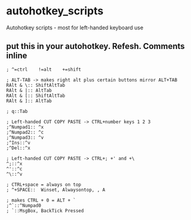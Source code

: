 # autohotkey_scripts

Autohotkey scripts - most for left-handed keyboard use

## put this in your autohotkey. Refesh. Comments inline

```
; ^=ctrl    !=alt    +=shift

; ALT-TAB -> makes right alt plus certain buttons mirror ALT+TAB
RAlt & \:: ShiftAltTab
RAlt & |:: AltTab
RAlt & [:: ShiftAltTab
RAlt & ]:: AltTab

; q::Tab

; Left-handed CUT COPY PASTE -> CTRL+number keys 1 2 3
;^Numpad1:: ^x
;^Numpad2:: ^c
;^Numpad3:: ^v
;^Ins::^v
;^Del::^x

; Left-handed CUT COPY PASTE -> CTRL+; +' and +\
^;::^x
^'::^c
^\::^v

; CTRL+space = always on top
; ^+SPACE::  Winset, Alwaysontop, , A

; makes CTRL + 0 = ALT + `
;^`::^Numpad0
; `::MsgBox, BackTick Pressed
```
